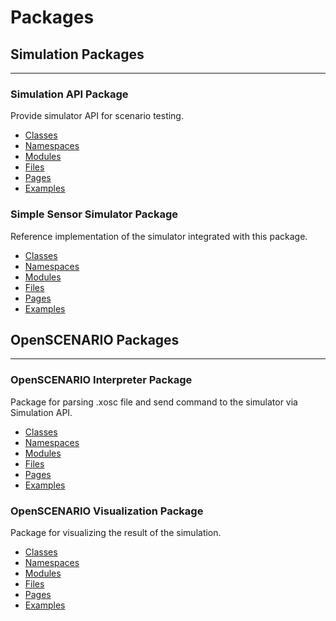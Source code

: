 # Packages
## Simulation Packages
---

### Simulation API Package
Provide simulator API for scenario testing.

- [Classes](/package/traffic_simulator/markdown/Classes)
- [Namespaces](/package/traffic_simulator/markdown/Namespaces)
- [Modules](/package/traffic_simulator/markdown/Modules)
- [Files](/package/traffic_simulator/markdown/Files)
- [Pages](/package/traffic_simulator/markdown/Pages)
- [Examples](/package/traffic_simulator/markdown/Examples)

### Simple Sensor Simulator Package
Reference implementation of the simulator integrated with this package.

- [Classes](/package/simple_sensor_simulator/markdown/Classes)
- [Namespaces](/package/simple_sensor_simulator/markdown/Namespaces)
- [Modules](/package/simple_sensor_simulator/markdown/Modules)
- [Files](/package/simple_sensor_simulator/markdown/Files)
- [Pages](/package/simple_sensor_simulator/markdown/Pages)
- [Examples](/package/simple_sensor_simulator/markdown/Examples)

## OpenSCENARIO Packages
---

### OpenSCENARIO Interpreter Package
Package for parsing .xosc file and send command to the simulator via Simulation API.

- [Classes](/package/openscenario_interpreter/markdown/Classes)
- [Namespaces](/package/openscenario_interpreter/markdown/Namespaces)
- [Modules](/package/openscenario_interpreter/markdown/Modules)
- [Files](/package/openscenario_interpreter/markdown/Files)
- [Pages](/package/openscenario_interpreter/markdown/Pages)
- [Examples](/package/openscenario_interpreter/markdown/Examples)

### OpenSCENARIO Visualization Package
Package for visualizing the result of the simulation.

- [Classes](/package/openscenario_visualization/markdown/Classes)
- [Namespaces](/package/openscenario_visualization/markdown/Namespaces)
- [Modules](/package/openscenario_visualization/markdown/Modules)
- [Files](/package/openscenario_visualization/markdown/Files)
- [Pages](/package/openscenario_visualization/markdown/Pages)
- [Examples](/package/openscenario_visualization/markdown/Examples)
